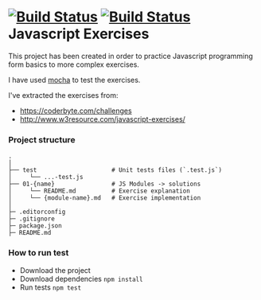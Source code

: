 [![Build Status](https://travis-ci.org/JuanMaRuiz/javascript-exercises.png?branch=master)](https://travis-ci.org/JuanMaRuiz/javascript-exercises)
[![Build Status](https://david-dm.org/JuanMaRuiz/javascript-exercises.svg)](https://travis-ci.org/JuanMaRuiz/javascript-exercises)
Javascript Exercises
====================

This project has been created in order to practice Javascript programming form basics to more complex exercises.

I have used [mocha](https://mochajs.org/) to test the exercises.

I've extracted the exercises from:
* https://coderbyte.com/challenges
* http://www.w3resource.com/javascript-exercises/

### Project structure
```
.
│
├── test                     # Unit tests files (`.test.js`)
│     └── ...-test.js
├── 01-{name}                # JS Modules -> solutions
│     └── README.md          # Exercise explanation
│     └── {module-name}.md   # Exercise implementation
│
├─ .editorconfig
├─ .gitignore
├─ package.json
├─ README.md
```

### How to run test
* Download the project
* Download dependencies ```npm install```
* Run tests ```npm test```

